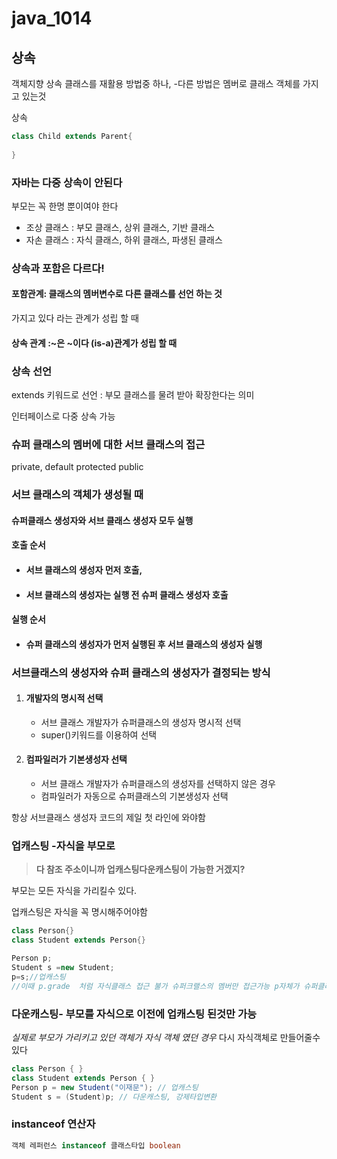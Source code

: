 # java_1014

## 상속

객체지향 상속
클래스를 재활용 방법중 하나, -다른 방법은 멤버로 클래스 객체를 가지고 있는것

상속

```java
class Child extends Parent{
    
}
```

### 자바는 다중 상속이 안된다

부모는 꼭 한명 뿐이여야 한다

- 조상 클래스 : 부모 클래스, 상위 클래스, 기반 클래스 
- 자손 클래스 : 자식 클래스, 하위 클래스, 파생된 클래스 

### 상속과 포함은 다르다!

#### 포함관계: 클래스의 멤버변수로 다른 클래스를 선언 하는 것

가지고 있다 라는 관계가 성립 할 때

#### 상속 관계 :~은 ~이다 (is-a)관계가 성립 할 때

### 상속 선언

extends 키워드로 선언 : 부모 클래스를 물려 받아 확장한다는 의미

인터페이스로 다중 상속 가능

### 슈퍼 클래스의 멤버에 대한 서브 클래스의 접근

private, default protected public

###  서브 클래스의 객체가 생성될 때 

#### 슈퍼클래스 생성자와 서브 클래스 생성자 모두 실행 

#### 호출 순서 

- #### 서브 클래스의 생성자 먼저 호출, 

- #### 서브 클래스의 생성자는 실행 전 슈퍼 클래스 생성자 호출 

#### 실행 순서

- #### 슈퍼 클래스의 생성자가 먼저 실행된 후 서브 클래스의 생성자 실행 

### 서브클래스의 생성자와 슈퍼 클래스의 생성자가 결정되는 방식

1. #### 개발자의 명시적 선택

   - 서브 클래스 개발자가 슈퍼클래스의 생성자 명시적 선택
   - super()키워드를 이용하여 선택

2. #### 컴파일러가 기본생성자 선택

   - 서브 클래스 개발자가 슈퍼클래스의 생성자를 선택하지 않은 경우
   - 컴파일러가 자동으로 슈퍼클래스의 기본생성자 선택

항상 서브클래스 생성자 코드의 제일 첫 라인에 와야함

### 업캐스팅 -자식을 부모로 

> **다 참조 주소이니까 업캐스팅다운캐스팅이 가능한 거겠지?**

부모는 모든 자식을 가리킬수 있다. 

업캐스팅은 자식을 꼭 명시해주어야함



```java
class Person{}
class Student extends Person{}

Person p;
Student s =new Student;
p=s;//업캐스팅
//이때 p.grade  처럼 자식클래스 접근 불가 슈퍼크랠스의 멤버만 접근가능 p자체가 슈퍼클래스의 레퍼런스 이므로
```



### 다운캐스팅- 부모를 자식으로 이전에 업캐스팅 된것만 가능

*실제로 부모가 가리키고 있던 객체가 자식 객체 였던 경우*  다시 자식객체로 만들어줄수 있다 

```java
class Person { }
class Student extends Person { }
Person p = new Student("이재문"); // 업캐스팅
Student s = (Student)p; // 다운캐스팅, 강제타입변환
```

### instanceof 연산자

```java
객체 레퍼런스 instanceof 클래스타입 boolean
```

